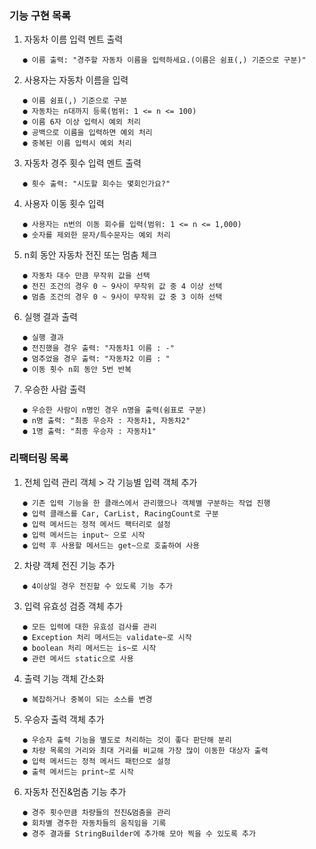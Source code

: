 ### 기능 구현 목록
1. 자동차 이름 입력 멘트 출력
```text
   ● 이름 출력: "경주할 자동차 이름을 입력하세요.(이름은 쉼표(,) 기준으로 구분)"
```

2. 사용자는 자동차 이름을 입력
```text
   ● 이름 쉼표(,) 기준으로 구분
   ● 자동차는 n대까지 등록(범위: 1 <= n <= 100)
   ● 이름 6자 이상 입력시 예외 처리
   ● 공백으로 이름을 입력하면 예외 처리
   ● 중복된 이름 입력시 예외 처리
```

3. 자동차 경주 횟수 입력 멘트 출력
```text
   ● 횟수 출력: "시도할 회수는 몇회인가요?"
```

4. 사용자 이동 횟수 입력
```text
   ● 사용자는 n번의 이동 회수를 입력(범위: 1 <= n <= 1,000)
   ● 숫자를 제외한 문자/특수문자는 예외 처리
```

5. n회 동안 자동차 전진 또는 멈춤 체크
```text
   ● 자동차 대수 만큼 무작위 값을 선택
   ● 전진 조건의 경우 0 ~ 9사이 무작위 값 중 4 이상 선택
   ● 멈춤 조건의 경우 0 ~ 9사이 무작위 값 중 3 이하 선택
```

6. 실행 결과 출력
```text
   ● 실행 결과
   ● 전진했을 경우 출력: "자동차1 이름 : -"
   ● 멈추었을 경우 출력: "자동차2 이름 : "
   ● 이동 횟수 n회 동안 5번 반복
```

7. 우승한 사람 출력
```text
   ● 우승한 사람이 n명인 경우 n명을 출력(쉼표로 구분)
   ● n명 출력: "최종 우승자 : 자동차1, 자동차2"
   ● 1명 출력: "최종 우승자 : 자동차1"
```


### 리팩터링 목록
1. 전체 입력 관리 객체 > 각 기능별 입력 객체 추가
```text
   ● 기존 입력 기능을 한 클래스에서 관리했으나 객체별 구분하는 작업 진행 
   ● 입력 클래스를 Car, CarList, RacingCount로 구분
   ● 입력 메서드는 정적 메서드 팩터리로 설정 
   ● 입력 메서드는 input~ 으로 시작
   ● 입력 후 사용할 메서드는 get~으로 호출하여 사용
```

2. 차량 객체 전진 기능 추가
```text
   ● 4이상일 경우 전진할 수 있도록 기능 추가
```

3. 입력 유효성 검증 객체 추가
```text
   ● 모든 입력에 대한 유효성 검사를 관리
   ● Exception 처리 메서드는 validate~로 시작
   ● boolean 처리 메서드는 is~로 시작
   ● 관련 메서드 static으로 사용
```

4. 출력 기능 객체 간소화
```text
   ● 복잡하거나 중복이 되는 소스를 변경
```

5. 우승자 출력 객체 추가
```text
   ● 우승자 출력 기능을 별도로 처리하는 것이 좋다 판단해 분리
   ● 차량 목록의 거리와 최대 거리를 비교해 가장 많이 이동한 대상자 출력
   ● 입력 메서드는 정적 메서드 패턴으로 설정
   ● 출력 메서드는 print~로 시작
```

6. 자동차 전진&멈춤 기능 추가
```text
   ● 경주 횟수만큼 차량들의 전진&멈춤을 관리
   ● 회차별 경주한 자동차들의 움직임을 기록
   ● 경주 결과를 StringBuilder에 추가해 모아 찍을 수 있도록 추가
```

